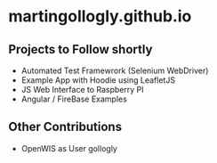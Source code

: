 # martingollogly.github.io



## Projects to Follow shortly

* Automated Test Framewrork (Selenium WebDriver)
* Example App with Hoodie using LeafletJS
* JS Web Interface to Raspberry PI
* Angular / FireBase Examples

## Other Contributions
* OpenWIS as User gollogly
